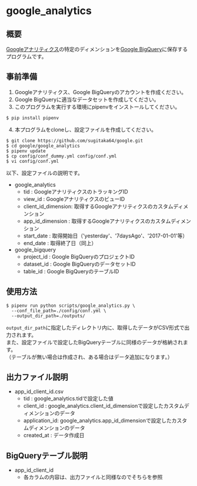 # google_analytics

## 概要

[Googleアナリティクス](https://analytics.google.com/)の特定のディメンションを[Google BigQuery](https://bigquery.cloud.google.com/)に保存するプログラムです。

## 事前準備

1. Googleアナリティクス、Google BigQueryのアカウントを作成ください。
2. Google BigQueryに適当なデータセットを作成してください。
3. このプログラムを実行する環境にpipenvをインストールしてください。

```shell-session
$ pip install pipenv
```

4. 本プログラムをcloneし、設定ファイルを作成してください。

```shell-session
$ git clone https://github.com/sugitaka64/google.git
$ cd google/google_analytics
$ pipenv update
$ cp config/conf_dummy.yml config/conf.yml
$ vi config/conf.yml
```

以下、設定ファイルの説明です。

* google_analytics
  * tid                : GoogleアナリティクスのトラッキングID
  * view_id            : GoogleアナリティクスのビューID
  * client_id_dimension: 取得するGoogleアナリティクスのカスタムディメンション
  * app_id_dimension   : 取得するGoogleアナリティクスのカスタムディメンション
  * start_date         : 取得開始日（'yesterday'、'7daysAgo'、'2017-01-01'等）
  * end_date           : 取得終了日（同上）
* google_bigquery
  * project_id         : Google BigQueryのプロジェクトID
  * dataset_id         : Google BigQueryのデータセットID
  * table_id           : Google BigQueryのテーブルID

## 使用方法

```shell-session
$ pipenv run python scripts/google_analytics.py \
  --conf_file_path=./config/conf.yml \
  --output_dir_path=./outputs/
```

`output_dir_path`に指定したディレクトリ内に、取得したデータがCSV形式で出力されます。  
また、設定ファイルで設定したBigQueryテーブルに同様のデータが格納されます。  
（テーブルが無い場合は作成され、ある場合はデータ追加になります。）

## 出力ファイル説明

* app_id_client_id.csv
  * tid           : google_analytics.tidで設定した値
  * client_id     : google_analytics.client_id_dimensionで設定したカスタムディメンションのデータ
  * application_id: google_analytics.app_id_dimensionで設定したカスタムディメンションのデータ
  * created_at    : データ作成日

## BigQueryテーブル説明

* app_id_client_id 
  * 各カラムの内容は、出力ファイルと同様なのでそちらを参照
